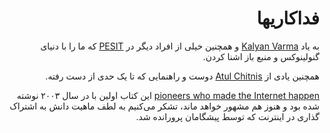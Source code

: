 <div dir=rtl>


# فداکاریها

به یاد [Kalyan Varma](http://www.kalyanvarma.net/) و همچنین خیلی‌ از افراد دیگر در  [PESIT](http://www.pes.edu/)  که ما را با دنیای گنولینوکس و منبع باز اشنا کردن.

همچنین یادی از  [Atul Chitnis](http://www.nextbigwhat.com/atul-chitnis-obituary-297/) دوست و راهنمایی که تا یک حدی از دست رفته.

[pioneers who made the Internet happen](http://www.ibiblio.org/pioneers/index.html) این کتاب اولین با در سال ۲۰۰۳ نوشته شده بود و هنوز هم مشهور خواهد ماند، تشکر می‌کنیم  به لطف ماهیت دانش به اشتراک گذاری در اینترنت که توسط پیشگامان پرورانده شد.
